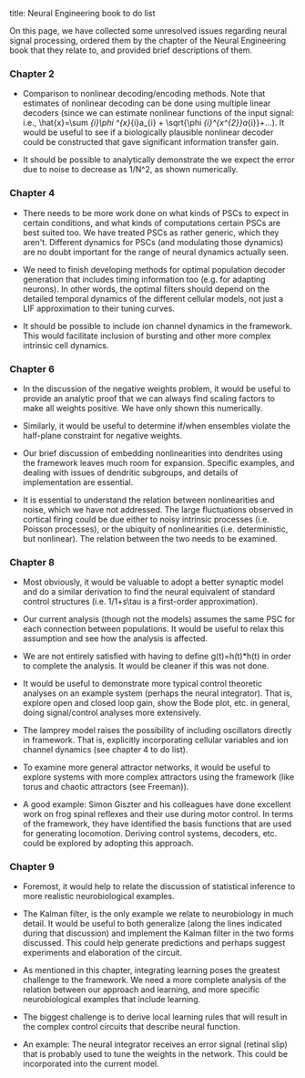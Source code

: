 title: Neural Engineering book to do list

On this page, we have collected some unresolved issues regarding neural signal
processing, ordered them by the chapter of the Neural Engineering book that
they relate to, and provided brief descriptions of them.

### Chapter 2

- Comparison to nonlinear decoding/encoding methods. Note that estimates of nonlinear decoding can be done using multiple linear decoders (since we can estimate nonlinear functions of the input signal: i.e., \hat{x}=\sum _{i}\phi ^{x}_{i}a_{i} + \sqrt{\phi _{i}^{x^{2}}a_{i}}+...). It would be useful to see if a biologically plausible nonlinear decoder could be constructed that gave significant information transfer gain.

- It should be possible to analytically demonstrate the we expect the error due to noise to decrease as 1/N^2, as shown numerically.

### Chapter 4

- There needs to be more work done on what kinds of PSCs to expect in certain conditions, and what kinds of computations certain PSCs are best suited too. We have treated PSCs as rather generic, which they aren't. Different dynamics for PSCs (and modulating those dynamics) are no doubt important for the range of neural dynamics actually seen.

- We need to finish developing methods for optimal population decoder generation that includes timing information too (e.g. for adapting neurons). In other words, the optimal filters should depend on the detailed temporal dynamics of the different cellular models, not just a LIF approximation to their tuning curves.

- It should be possible to include ion channel dynamics in the framework. This would facilitate inclusion of bursting and other more complex intrinsic cell dynamics.

### Chapter 6

- In the discussion of the negative weights problem, it would be useful to provide an analytic proof that we can always find scaling factors to make all weights positive. We have only shown this numerically.

- Similarly, it would be useful to determine if/when ensembles violate the half-plane constraint for negative weights.

- Our brief discussion of embedding nonlinearities into dendrites using the framework leaves much room for expansion. Specific examples, and dealing with issues of dendritic subgroups, and details of implementation are essential.

- It is essential to understand the relation between nonlinearities and noise, which we have not addressed. The large fluctuations observed in cortical firing could be due either to noisy intrinsic processes (i.e. Poisson processes), or the ubiquity of nonlinearities (i.e. deterministic, but nonlinear). The relation between the two needs to be examined.

### Chapter 8

- Most obviously, it would be valuable to adopt a better synaptic model and do a similar derivation to find the neural equivalent of standard control structures (i.e. 1/1+s\tau is a first-order approximation).

- Our current analysis (though not the models) assumes the same PSC for each connection between populations. It would be useful to relax this assumption and see how the analysis is affected.

- We are not entirely satisfied with having to define g(t)=h(t)*h(t) in order to complete the analysis. It would be cleaner if this was not done.

- It would be useful to demonstrate more typical control theoretic analyses on an example system (perhaps the neural integrator). That is, explore open and closed loop gain, show the Bode plot, etc. in general, doing signal/control analyses more extensively.

- The lamprey model raises the possibility of including oscillators directly in framework. That is, explicitly incorporating cellular variables and ion channel dynamics (see chapter 4 to do list).

- To examine more general attractor networks, it would be useful to explore systems with more complex attractors using the framework (like torus and chaotic attractors (see Freeman)).

- A good example: Simon Giszter and his colleagues have done excellent work on frog spinal reflexes and their use during motor control. In terms of the framework, they have identified the basis functions that are used for generating locomotion. Deriving control systems, decoders, etc. could be explored by adopting this approach.

### Chapter 9

- Foremost, it would help to relate the discussion of statistical inference to more realistic neurobiological examples.

- The Kalman filter, is the only example we relate to neurobiology in much detail. It would be useful to both generalize (along the lines indicated during that discussion) and implement the Kalman filter in the two forms discussed. This could help generate predictions and perhaps suggest experiments and elaboration of the circuit.

- As mentioned in this chapter, integrating learning poses the greatest challenge to the framework. We need a more complete analysis of the relation between our approach and learning, and more specific neurobiological examples that include learning.

- The biggest challenge is to derive local learning rules that will result in the complex control circuits that describe neural function.

- An example: The neural integrator receives an error signal (retinal slip) that is probably used to tune the weights in the network. This could be incorporated into the current model.
